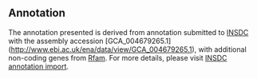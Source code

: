 
Annotation
----------

The annotation presented is derived from annotation submitted to
[INSDC](http://www.insdc.org) with the assembly accession [GCA\_004679265.1]
(http://www.ebi.ac.uk/ena/data/view/GCA_004679265.1),
with additional non-coding genes from
[Rfam](http://rfam.xfam.org/). For more details, please visit [INSDC
annotation import](http://ensemblgenomes.org/info/data/insdc_annotation).
